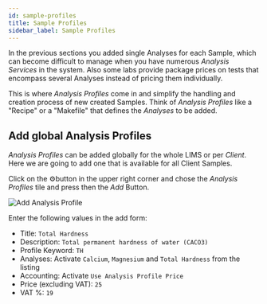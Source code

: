 ```yaml
---
id: sample-profiles
title: Sample Profiles
sidebar_label: Sample Profiles
---
```


In the previous sections you added single Analyses for each Sample, which can
become difficult to manage when you have numerous *Analysis Services* in the
system. Also some labs provide package prices on tests that encompass several
Analyses instead of pricing them individually.

This is where *Analysis Profiles* come in and simplify the handling and creation
process of new created Samples. Think of *Analysis Profiles* like a "Recipe" or
a "Makefile" that defines the *Analyses* to be added.

## Add global Analysis Profiles

*Analysis Profiles* can be added globally for the whole LIMS or per *Client*.
Here we are going to add one that is available for all Client Samples.

Click on the ⚙️button in the upper right corner and chose the *Analysis Profiles*
tile and press then the *Add* Button.


![Add Analysis Profile](/screenshots/add_analysis_profilescreen.png "Add Analysis Profile")

Enter the following values in the add form:

- Title: `Total Hardness`
- Description: `Total permanent hardness of water (CACO3)`
- Profile Keyword: `TH`
- Analyses: Activate `Calcium`, `Magnesium` and `Total Hardness` from the listing
- Accounting: Activate `Use Analysis Profile Price`
- Price (excluding VAT): `25`
- VAT %: `19`
